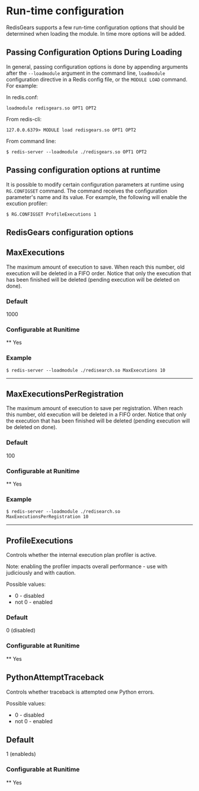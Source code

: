 # Run-time configuration

RedisGears supports a few run-time configuration options that should be determined when loading the module. In time more options will be added.

## Passing Configuration Options During Loading

In general, passing configuration options is done by appending arguments after the `--loadmodule` argument in the command line, `loadmodule` configuration directive in a Redis config file, or the `MODULE LOAD` command. For example:

In redis.conf:

```
loadmodule redisgears.so OPT1 OPT2
```

From redis-cli:

```
127.0.0.6379> MODULE load redisgears.so OPT1 OPT2
```

From command line:

```
$ redis-server --loadmodule ./redisgears.so OPT1 OPT2
```

## Passing configuration options at runtime

It is possible to modify certain configuration parameters at runtime using `RG.CONFIGSET` command. The command receives the configuration parameter's name and its value. For example, the following will enable the excution profiler:
```
$ RG.CONFIGSET ProfileExecutions 1
```

## RedisGears configuration options

## MaxExecutions

The maximum amount of execution to save. When reach this number, old execution will be deleted in a FIFO order. Notice that only the execution that has been finished will be deleted (pending execution will be deleted on done).

### Default

1000

### Configurable at Runitime

** Yes

### Example

```
$ redis-server --loadmodule ./redisearch.so MaxExecutions 10
```

---

## MaxExecutionsPerRegistration

The maximum amount of execution to save per registration. When reach this number, old execution will be deleted in a FIFO order. Notice that only the execution that has been finished will be deleted (pending execution will be deleted on done).

### Default

100

### Configurable at Runitime

** Yes

### Example

```
$ redis-server --loadmodule ./redisearch.so MaxExecutionsPerRegistration 10
```

---

## ProfileExecutions

Controls whether the internal execution plan profiler is active.

Note: enabling the profiler impacts overall performance - use with judiciously and with caution.

Possible values:
* 0 - disabled
* not 0 - enabled

### Default

0 (disabled)

### Configurable at Runitime

** Yes

## PythonAttemptTraceback

Controls whether traceback is attempted onw Python errors.

Possible values:
* 0 - disabled
* not 0 - enabled

## Default

1 (enableds)

### Configurable at Runitime

** Yes

